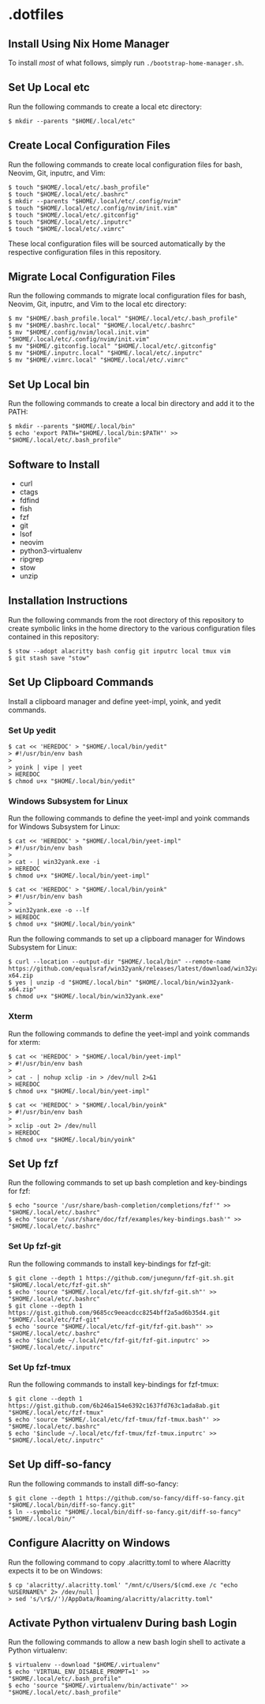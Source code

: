 # .dotfiles

## Install Using Nix Home Manager

To install *most* of what follows, simply run `./bootstrap-home-manager.sh`.

## Set Up Local etc

Run the following commands to create a local etc directory:

```
$ mkdir --parents "$HOME/.local/etc"
```

## Create Local Configuration Files

Run the following commands to create local configuration files for bash,
Neovim, Git, inputrc, and Vim:

```
$ touch "$HOME/.local/etc/.bash_profile"
$ touch "$HOME/.local/etc/.bashrc"
$ mkdir --parents "$HOME/.local/etc/.config/nvim"
$ touch "$HOME/.local/etc/.config/nvim/init.vim"
$ touch "$HOME/.local/etc/.gitconfig"
$ touch "$HOME/.local/etc/.inputrc"
$ touch "$HOME/.local/etc/.vimrc"
```

These local configuration files will be sourced automatically by the respective
configuration files in this repository.

## Migrate Local Configuration Files

Run the following commands to migrate local configuration files for bash,
Neovim, Git, inputrc, and Vim to the local etc directory:

```
$ mv "$HOME/.bash_profile.local" "$HOME/.local/etc/.bash_profile"
$ mv "$HOME/.bashrc.local" "$HOME/.local/etc/.bashrc"
$ mv "$HOME/.config/nvim/local.init.vim" "$HOME/.local/etc/.config/nvim/init.vim"
$ mv "$HOME/.gitconfig.local" "$HOME/.local/etc/.gitconfig"
$ mv "$HOME/.inputrc.local" "$HOME/.local/etc/.inputrc"
$ mv "$HOME/.vimrc.local" "$HOME/.local/etc/.vimrc"
```

## Set Up Local bin

Run the following commands to create a local bin directory and add it to the
PATH:

```
$ mkdir --parents "$HOME/.local/bin"
$ echo 'export PATH="$HOME/.local/bin:$PATH"' >> "$HOME/.local/etc/.bash_profile"
```

## Software to Install

* curl
* ctags
* fdfind
* fish
* fzf
* git
* lsof
* neovim
* python3-virtualenv
* ripgrep
* stow
* unzip

## Installation Instructions

Run the following commands from the root directory of this repository to create
symbolic links in the home directory to the various configuration files
contained in this repository:

```
$ stow --adopt alacritty bash config git inputrc local tmux vim
$ git stash save "stow"
```

## Set Up Clipboard Commands

Install a clipboard manager and define yeet-impl, yoink, and yedit commands.

### Set Up yedit

```
$ cat << 'HEREDOC' > "$HOME/.local/bin/yedit"
> #!/usr/bin/env bash
>
> yoink | vipe | yeet
> HEREDOC
$ chmod u+x "$HOME/.local/bin/yedit"
```

### Windows Subsystem for Linux

Run the following commands to define the yeet-impl and yoink commands for
Windows Subsystem for Linux:

```
$ cat << 'HEREDOC' > "$HOME/.local/bin/yeet-impl"
> #!/usr/bin/env bash
>
> cat - | win32yank.exe -i
> HEREDOC
$ chmod u+x "$HOME/.local/bin/yeet-impl"
```

```
$ cat << 'HEREDOC' > "$HOME/.local/bin/yoink"
> #!/usr/bin/env bash
>
> win32yank.exe -o --lf
> HEREDOC
$ chmod u+x "$HOME/.local/bin/yoink"
```

Run the following commands to set up a clipboard manager for Windows Subsystem
for Linux:

```
$ curl --location --output-dir "$HOME/.local/bin" --remote-name https://github.com/equalsraf/win32yank/releases/latest/download/win32yank-x64.zip
$ yes | unzip -d "$HOME/.local/bin" "$HOME/.local/bin/win32yank-x64.zip"
$ chmod u+x "$HOME/.local/bin/win32yank.exe"
```

### Xterm

Run the following commands to define the yeet-impl and yoink commands for
xterm:

```
$ cat << 'HEREDOC' > "$HOME/.local/bin/yeet-impl"
> #!/usr/bin/env bash
>
> cat - | nohup xclip -in > /dev/null 2>&1
> HEREDOC
$ chmod u+x "$HOME/.local/bin/yeet-impl"
```

```
$ cat << 'HEREDOC' > "$HOME/.local/bin/yoink"
> #!/usr/bin/env bash
>
> xclip -out 2> /dev/null
> HEREDOC
$ chmod u+x "$HOME/.local/bin/yoink"
```

## Set Up fzf

Run the following commands to set up bash completion and key-bindings for fzf:

```
$ echo "source '/usr/share/bash-completion/completions/fzf'" >> "$HOME/.local/etc/.bashrc"
$ echo "source '/usr/share/doc/fzf/examples/key-bindings.bash'" >> "$HOME/.local/etc/.bashrc"
```

### Set Up fzf-git

Run the following commands to install key-bindings for
fzf-git:

```
$ git clone --depth 1 https://github.com/junegunn/fzf-git.sh.git "$HOME/.local/etc/fzf-git.sh"
$ echo 'source "$HOME/.local/etc/fzf-git.sh/fzf-git.sh"' >> "$HOME/.local/etc/.bashrc"
$ git clone --depth 1 https://gist.github.com/9685cc9eeacdcc8254bff2a5ad6b35d4.git "$HOME/.local/etc/fzf-git"
$ echo 'source "$HOME/.local/etc/fzf-git/fzf-git.bash"' >> "$HOME/.local/etc/.bashrc"
$ echo '$include ~/.local/etc/fzf-git/fzf-git.inputrc' >> "$HOME/.local/etc/.inputrc"
```

### Set Up fzf-tmux

Run the following commands to install key-bindings for fzf-tmux:

```
$ git clone --depth 1 https://gist.github.com/6b246a154e6392c1637fd763c1ada8ab.git "$HOME/.local/etc/fzf-tmux"
$ echo 'source "$HOME/.local/etc/fzf-tmux/fzf-tmux.bash"' >> "$HOME/.local/etc/.bashrc"
$ echo '$include ~/.local/etc/fzf-tmux/fzf-tmux.inputrc' >> "$HOME/.local/etc/.inputrc"
```

## Set Up diff-so-fancy

Run the following commands to install diff-so-fancy:

```
$ git clone --depth 1 https://github.com/so-fancy/diff-so-fancy.git "$HOME/.local/bin/diff-so-fancy.git"
$ ln --symbolic "$HOME/.local/bin/diff-so-fancy.git/diff-so-fancy" "$HOME/.local/bin/"
```

## Configure Alacritty on Windows

Run the following command to copy .alacritty.toml to where Alacritty expects it
to be on Windows:

```
$ cp 'alacritty/.alacritty.toml' "/mnt/c/Users/$(cmd.exe /c "echo %USERNAME%" 2> /dev/null |
> sed 's/\r$//')/AppData/Roaming/alacritty/alacritty.toml"
```

## Activate Python virtualenv During bash Login

Run the following commands to allow a new bash login shell to activate a Python
virtualenv:

```
$ virtualenv --download "$HOME/.virtualenv"
$ echo 'VIRTUAL_ENV_DISABLE_PROMPT=1' >> "$HOME/.local/etc/.bash_profile"
$ echo 'source "$HOME/.virtualenv/bin/activate"' >> "$HOME/.local/etc/.bash_profile"
```
